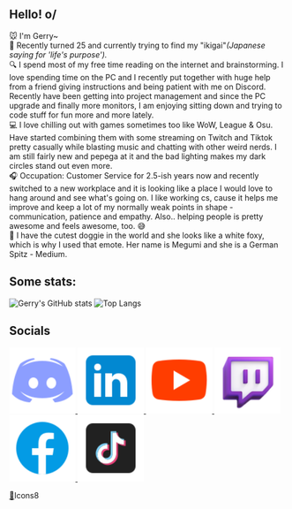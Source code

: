 ## Hello! o/ 
🐭 I'm Gerry~ <br />
🏮 Recently turned 25 and currently trying to find my "ikigai"_(Japanese saying for 'life's purpose')._ <br />
🔍 I spend most of my free time reading on the internet and brainstorming. I love spending time on the PC and I recently put together with huge help from a friend giving instructions and being patient with me on Discord. Recently have been getting into project management and since the PC upgrade and finally more monitors, I am enjoying sitting down and trying to code stuff for fun more and more lately.<br />
💻 I love chilling out with games sometimes too like WoW, League & Osu. Have started combining them with some streaming on Twitch and Tiktok pretty casually while blasting music and chatting with other weird nerds. I am still fairly new and pepega at it and the bad lighting makes my dark circles stand out even more. <br />
🎧 Occupation: Customer Service for 2.5-ish years now and recently switched to a new workplace and it is looking like a place I would love to hang around and see what's going on. I like working cs, cause it helps me improve and keep a lot of my normally weak points in shape - communication, patience and empathy. Also.. helping people is pretty awesome and feels awesome, too. 😅 <br />
🦊 I have the cutest doggie in the world and she looks like a white foxy, which is why I used that emote. Her name is Megumi and she is a German Spitz - Medium. <br />

## Some stats: 
 ![Gerry's GitHub stats](https://github-readme-stats.vercel.app/api?username=Hiratsuna&size_weight=0&count_weight=1&show_icons=true&theme=highcontrast&rank_icon=github) 
 ![Top Langs](https://github-readme-stats.vercel.app/api/top-langs/?username=Hiratsuna&size_weight=0&count_weight=1&layout=donut&langs_count=8)

## Socials
 <div style="align:center">
   <a href="https://discord.gg/Z4kCM3Jp3Q">
     <img src="icons8-discord-96.png" alt="Discord" title="Discord" style="width: ; height: 120px">
   </a>
 <a href="https://linkedin.com/gerganazhekova">
   <img src="icons8-linkedin-96.png" alt="Linkedin" title="Linkedin" style="width: 120px; height: 120px">
 </a>
    <a href="https://www.youtube.com/whynotcurious">
       <img src="icons8-youtube-96.png" alt="Youtube" title="Youtube" style="width: 120px; height: 120px"/> 
    </a>
 <a href="https://www.twitch.tv/whynotcurious">
    <img src="icons8-twitch-94.png" alt="Twitch" title="Twitch" style="width: 120px; height: 120px padding:5px"/> 
 </a>
    <a href="https://www.facebook.com/gerry.jekova">
      <img src="icons8-facebook-96.png" alt="Facebook" title="Facebook" label="Facebook" style="width: 120px; height: 120px"/> 
    </a>
<a href="https://tiktok.com/whynotcurious">
     <img src="icons8-tiktok-96.png" alt="TikTok" title="TikTok" label="Tiktok" style="width: 120px; height: 120px"/> 
</a>
     <p style="display:center"><a href="icons8.com" style="4px 4px 4px 4px">🌝</a>Icons8
     </p>
  </div>

